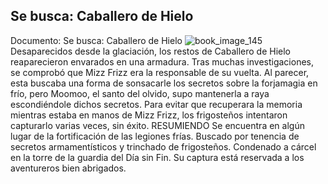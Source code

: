 ## Se busca: Caballero de Hielo
Documento: Se busca: Caballero de Hielo
![book_image_145](https://media.discordapp.net/attachments/1105643336989159555/1105647671454216222/145.jpg)
Desaparecidos desde la glaciación, los restos de Caballero de Hielo reaparecieron envarados en una armadura. Tras muchas investigaciones, se comprobó que Mizz Frizz era la responsable de su vuelta. Al parecer, esta buscaba una forma de sonsacarle los secretos sobre la forjamagia en frío, pero Moomoo, el santo del olvido, supo mantenerla a raya escondiéndole dichos secretos. Para evitar que recuperara la memoria mientras estaba en manos de Mizz Frizz, los frigosteños intentaron capturarlo varias veces, sin éxito.
RESUMIENDO
Se encuentra en algún lugar de la fortificación de las legiones frías.
Buscado por tenencia de secretos armamentísticos y trinchado de frigosteños.
Condenado a cárcel en la torre de la guardia del Día sin Fin.
Su captura está reservada a los aventureros bien abrigados.
